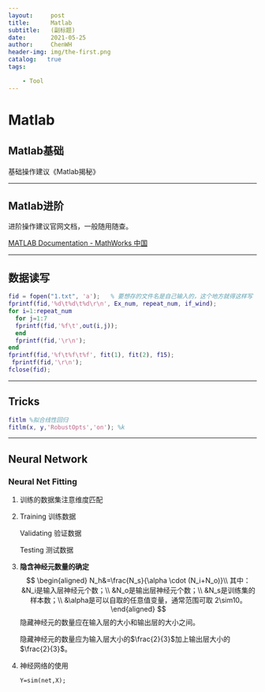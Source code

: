 ```yaml
---
layout:     post
title:      Matlab 
subtitle:   (副标题) 
date:       2021-05-25
author:     ChenWH
header-img: img/the-first.png
catalog:   true
tags:

    - Tool
---
```




<script type="text/x-mathjax-config">
  MathJax.Hub.Config({
    tex2jax: {
      inlineMath: [ ['$','$'], ["\\(","\\)"] ],
      processEscapes: true
    }
  });
</script>
<script src="https://cdn.mathjax.org/mathjax/latest/MathJax.js?config=TeX-AMS-MML_HTMLorMML" type="text/javascript"></script>

# Matlab

## Matlab基础

基础操作建议《Matlab揭秘》

----

## Matlab进阶

进阶操作建议官网文档，一般随用随查。

[MATLAB Documentation - MathWorks 中国](https://ww2.mathworks.cn/help/matlab/)

-----

## 数据读写

```matlab
fid = fopen("1.txt", 'a');   % 要想存的文件名是自己输入的，这个地方就得这样写
fprintf(fid,'%d\t%d\t%d\r\n', Ex_num, repeat_num, if_wind);
for i=1:repeat_num
  for j=1:7
  fprintf(fid,'%f\t',out(i,j));
  end
  fprintf(fid,'\r\n');
end
fprintf(fid,'%f\t%f\t%f', fit(1), fit(2), f15);
 fprintf(fid,'\r\n');
fclose(fid);
```

----

## Tricks

```matlab
fitlm %拟合线性回归
fitlm(x, y,'RobustOpts','on'); %k
```



----

## Neural Network

### Neural Net Fitting

1. 训练的数据集注意维度匹配

2. Training        训练数据

   Validating     验证数据

   Testing         测试数据

3. **隐含神经元数量的确定**
   $$
   \begin{aligned}
   	N_h&=\frac{N_s}{\alpha \cdot (N_i+N_o)}\\
   	其中： &N_i是输入层神经元个数；\\
   	&N_o是输出层神经元个数；\\
   	&N_s是训练集的样本数；\\
   	&\alpha是可以自取的任意值变量，通常范围可取 2\sim10。
   \end{aligned}
   $$
   隐藏神经元的数量应在输入层的大小和输出层的大小之间。

   隐藏神经元的数量应为输入层大小的$\frac{2}{3}$加上输出层大小的$\frac{2}{3}$。

4. 神经网络的使用

   ```
   Y=sim(net,X);
   ```

   

